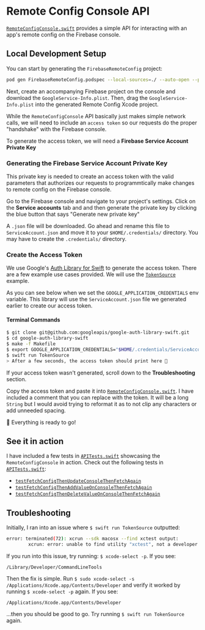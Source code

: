 # Remote Config Console API

[`RemoteConfigConsole.swift`](https://github.com/firebase/firebase-ios-sdk/blob/nc-rc-test-api/FirebaseRemoteConfig/Tests/SwiftAPI/RemoteConfigConsole.swift) provides a simple API for interacting with an app's remote config on the Firebase console.

## Local Development Setup

You can start by generating the `FirebaseRemoteConfig` project:
```bash
pod gen FirebaseRemoteConfig.podspec --local-sources=./ --auto-open --platforms=ios
```

Next, create an accompanying Firebase project on the console and download the  `GoogleService-Info.plist`. Then, drag the `GoogleService-Info.plist` into the generated Remote Config Xcode project.

While the `RemoteConfigConsole` API basically just makes simple network calls, we will need to include an `access token` so our requests do the proper "handshake" with the Firebase console.

To generate the access token, we will need a **Firebase Service Account Private Key**

### Generating the Firebase Service Account Private Key
This private key is needed to create an access token with the valid parameters that authorizes our requests to programmtically make changes to remote config on the Firebase console.

Go to the Firebase console and navigate to your project's settings. Click on the **Service accounts** tab and and then generate the private key by clicking the blue button that says "Generate new private key"

A `.json` file will be downloaded. Go ahead and rename this file to `ServiceAccount.json` and move it to your `$HOME/.credentials/` directory. You may have to create the `.credentials/` directory.

### Create the Access Token
We use Google's [Auth Library for Swift](https://github.com/googleapis/google-auth-library-swift) to generate the access token. There are a few example use cases provided. We will use the [`TokenSource`](https://github.com/googleapis/google-auth-library-swift/blob/master/Sources/Examples/TokenSource/main.swift) example.

As you can see below when we set the `GOOGLE_APPLICATION_CREDENTIALS` env variable. This library will use the `ServiceAccount.json` file we generated earlier to create our access token.

#### Terminal Commands
```bash
$ git clone git@github.com:googleapis/google-auth-library-swift.git
$ cd google-auth-library-swift
$ make -f Makefile
$ export GOOGLE_APPLICATION_CREDENTIALS="$HOME/.credentials/ServiceAccount.json"
$ swift run TokenSource
> After a few seconds, the access token should print here 🥳
```
If your access token wasn't generated, scroll down to the **Troubleshooting** section.

Copy the access token and paste it into [`RemoteConfigConsole.swift`](https://github.com/firebase/firebase-ios-sdk/blob/nc-rc-test-api/FirebaseRemoteConfig/Tests/SwiftAPI/RemoteConfigConsole.swift). I have included a comment that you can replace with the token. It will be a long `String` but I would avoid trying to reformat it as to not clip any characters or add unneeded spacing.

🚀 Everything is ready to go!

## See it in action

I have included a few tests in [`APITests.swift`](https://github.com/firebase/firebase-ios-sdk/blob/nc-rc-test-api/FirebaseRemoteConfig/Tests/SwiftAPI/APITests.swift) showcasing the  `RemoteConfigConsole` in action. Check out the following tests in [`APITests.swift`](https://github.com/firebase/firebase-ios-sdk/blob/nc-rc-test-api/FirebaseRemoteConfig/Tests/SwiftAPI/APITests.swift):
- [`testFetchConfigThenUpdateConsoleThenFetchAgain`](https://github.com/firebase/firebase-ios-sdk/blob/nc-rc-test-api/FirebaseRemoteConfig/Tests/SwiftAPI/APITests.swift#L192)
- [`testFetchConfigThenAddValueOnConsoleThenFetchAgain`](https://github.com/firebase/firebase-ios-sdk/blob/nc-rc-test-api/FirebaseRemoteConfig/Tests/SwiftAPI/APITests.swift#L229)
- [`testFetchConfigThenDeleteValueOnConsoleThenFetchAgain`](https://github.com/firebase/firebase-ios-sdk/blob/nc-rc-test-api/FirebaseRemoteConfig/Tests/SwiftAPI/APITests.swift#L264)

## Troubleshooting
Initially, I ran into an issue where `$ swift run TokenSource` outputted:
```bash
error: terminated(72): xcrun --sdk macosx --find xctest output:
        xcrun: error: unable to find utility "xctest", not a developer tool or in PATH
```
If you run into this issue, try running: `$ xcode-select -p`. If you see:
```
/Library/Developer/CommandLineTools
```
Then the fix is simple. Run `$ sudo xcode-select -s /Applications/Xcode.app/Contents/Developer` and verify it worked by running  `$ xcode-select -p` again. If you see:
```
/Applications/Xcode.app/Contents/Developer
```
...then you should be good to go. Try running `$ swift run TokenSource` again.
